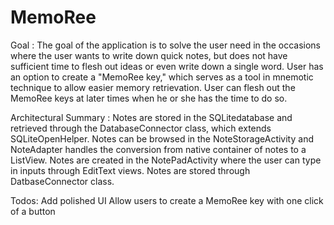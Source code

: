 # MemoRee

Goal :
The goal of the application is to solve the user need in the occasions where the user wants to write down quick notes, but does 
not have sufficient time to flesh out ideas or even write down a single word. User has an option to create a "MemoRee key," which
serves as a tool in mnemotic technique to allow easier memory retrievation. User can flesh out the MemoRee keys at later times
when he or she has the time to do so. 

Architectural Summary :
Notes are stored in the SQLitedatabase and retrieved through the DatabaseConnector class, which extends SQLiteOpenHelper.
Notes can be browsed in the NoteStorageActivity and NoteAdapter handles the conversion from native container of notes to a ListView.
Notes are created in the NotePadActivity where the user can type in inputs through EditText views. Notes are stored through
  DatbaseConnector class.

Todos:
 Add polished UI
 Allow users to create a MemoRee key with one click of a button
